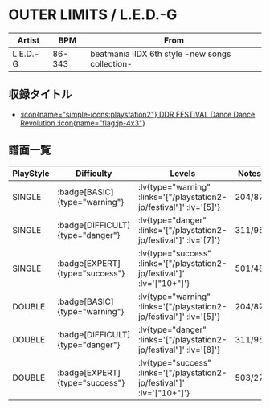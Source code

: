 # OUTER LIMITS / L.E.D.-G

|Artist|BPM|From|
|------|---|----|
|L.E.D.-G|86-343|beatmania IIDX 6th style -new songs collection-|

## 収録タイトル

- [ :icon{name="simple-icons:playstation2"} DDR FESTIVAL Dance Dance Revolution :icon{name="flag:jp-4x3"} ](/playstation2-jp/festival)

## 譜面一覧

|PlayStyle|Difficulty|Levels|Notes|Movie|
|---------|----------|------|-----|-----|
|SINGLE| :badge[BASIC]{type="warning"} | :lv{type="warning" :links='["/playstation2-jp/festival"]' :lv='[5]'} |204/87||
|SINGLE| :badge[DIFFICULT]{type="danger"} | :lv{type="danger" :links='["/playstation2-jp/festival"]' :lv='[7]'} |311/95||
|SINGLE| :badge[EXPERT]{type="success"} | :lv{type="success" :links='["/playstation2-jp/festival"]' :lv='["10+"]'} |501/48||
|DOUBLE| :badge[BASIC]{type="warning"} | :lv{type="warning" :links='["/playstation2-jp/festival"]' :lv='[5]'} |204/87||
|DOUBLE| :badge[DIFFICULT]{type="danger"} | :lv{type="danger" :links='["/playstation2-jp/festival"]' :lv='[8]'} |311/95||
|DOUBLE| :badge[EXPERT]{type="success"} | :lv{type="success" :links='["/playstation2-jp/festival"]' :lv='["10+"]'} |503/27||
